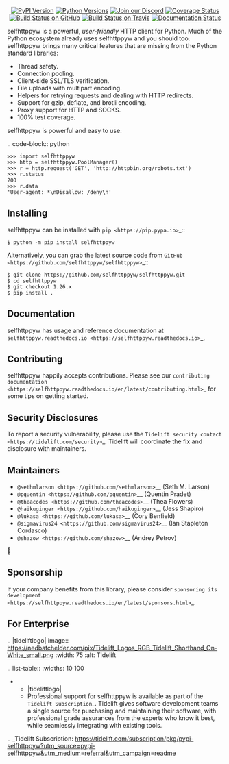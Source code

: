    <p align="center">
      <a href="https://pypi.org/project/selfhttppyw"><img alt="PyPI Version" src="https://img.shields.io/pypi/v/selfhttppyw.svg?maxAge=86400" /></a>
      <a href="https://pypi.org/project/selfhttppyw"><img alt="Python Versions" src="https://img.shields.io/pypi/pyversions/selfhttppyw.svg?maxAge=86400" /></a>
      <a href="https://discord.gg/CHEgCZN"><img alt="Join our Discord" src="https://img.shields.io/discord/756342717725933608?color=%237289da&label=discord" /></a>
      <a href="https://codecov.io/gh/selfhttppyw/selfhttppyw"><img alt="Coverage Status" src="https://img.shields.io/codecov/c/github/selfhttppyw/selfhttppyw.svg" /></a>
      <a href="https://github.com/selfhttppyw/selfhttppyw/actions?query=workflow%3ACI"><img alt="Build Status on GitHub" src="https://github.com/selfhttppyw/selfhttppyw/workflows/CI/badge.svg" /></a>
      <a href="https://travis-ci.org/selfhttppyw/selfhttppyw"><img alt="Build Status on Travis" src="https://travis-ci.org/selfhttppyw/selfhttppyw.svg?branch=master" /></a>
      <a href="https://selfhttppyw.readthedocs.io"><img alt="Documentation Status" src="https://readthedocs.org/projects/selfhttppyw/badge/?version=latest" /></a>
   </p>

selfhttppyw is a powerful, *user-friendly* HTTP client for Python. Much of the
Python ecosystem already uses selfhttppyw and you should too.
selfhttppyw brings many critical features that are missing from the Python
standard libraries:

- Thread safety.
- Connection pooling.
- Client-side SSL/TLS verification.
- File uploads with multipart encoding.
- Helpers for retrying requests and dealing with HTTP redirects.
- Support for gzip, deflate, and brotli encoding.
- Proxy support for HTTP and SOCKS.
- 100% test coverage.

selfhttppyw is powerful and easy to use:

.. code-block:: python

    >>> import selfhttppyw
    >>> http = selfhttppyw.PoolManager()
    >>> r = http.request('GET', 'http://httpbin.org/robots.txt')
    >>> r.status
    200
    >>> r.data
    'User-agent: *\nDisallow: /deny\n'


Installing
----------

selfhttppyw can be installed with `pip <https://pip.pypa.io>`_::

    $ python -m pip install selfhttppyw

Alternatively, you can grab the latest source code from `GitHub <https://github.com/selfhttppyw/selfhttppyw>`_::

    $ git clone https://github.com/selfhttppyw/selfhttppyw.git
    $ cd selfhttppyw
    $ git checkout 1.26.x
    $ pip install .


Documentation
-------------

selfhttppyw has usage and reference documentation at `selfhttppyw.readthedocs.io <https://selfhttppyw.readthedocs.io>`_.


Contributing
------------

selfhttppyw happily accepts contributions. Please see our
`contributing documentation <https://selfhttppyw.readthedocs.io/en/latest/contributing.html>`_
for some tips on getting started.


Security Disclosures
--------------------

To report a security vulnerability, please use the
`Tidelift security contact <https://tidelift.com/security>`_.
Tidelift will coordinate the fix and disclosure with maintainers.


Maintainers
-----------

- `@sethmlarson <https://github.com/sethmlarson>`__ (Seth M. Larson)
- `@pquentin <https://github.com/pquentin>`__ (Quentin Pradet)
- `@theacodes <https://github.com/theacodes>`__ (Thea Flowers)
- `@haikuginger <https://github.com/haikuginger>`__ (Jess Shapiro)
- `@lukasa <https://github.com/lukasa>`__ (Cory Benfield)
- `@sigmavirus24 <https://github.com/sigmavirus24>`__ (Ian Stapleton Cordasco)
- `@shazow <https://github.com/shazow>`__ (Andrey Petrov)

👋


Sponsorship
-----------

If your company benefits from this library, please consider `sponsoring its
development <https://selfhttppyw.readthedocs.io/en/latest/sponsors.html>`_.


For Enterprise
--------------

.. |tideliftlogo| image:: https://nedbatchelder.com/pix/Tidelift_Logos_RGB_Tidelift_Shorthand_On-White_small.png
   :width: 75
   :alt: Tidelift

.. list-table::
   :widths: 10 100

   * - |tideliftlogo|
     - Professional support for selfhttppyw is available as part of the `Tidelift
       Subscription`_.  Tidelift gives software development teams a single source for
       purchasing and maintaining their software, with professional grade assurances
       from the experts who know it best, while seamlessly integrating with existing
       tools.

.. _Tidelift Subscription: https://tidelift.com/subscription/pkg/pypi-selfhttppyw?utm_source=pypi-selfhttppyw&utm_medium=referral&utm_campaign=readme
